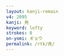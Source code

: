 ```yaml
---
layout: kanji-remain
v4: 2095
kanji: 尭
keyword: lofty
strokes: 8
on-yomi: ギョウ
permalink: /rtk/尭/
---
```






